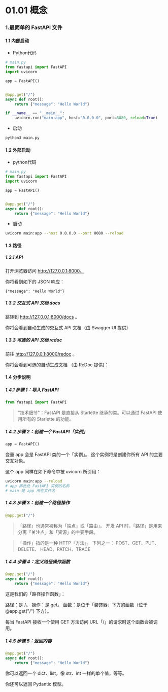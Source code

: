# 01.01 概念

### 1.最简单的 FastAPI 文件

#### 1.1 内部启动

- Python代码

```python
# main.py
from fastapi import FastAPI
import uvicorn

app = FastAPI()


@app.get("/")
async def root():
    return {"message": "Hello World"}

if __name__ == "__main__":
    uvicorn.run("main:app", host="0.0.0.0", port=8080, reload=True)
```

- 启动

```bash
python3 main.py
```

#### 1.2 外部启动

- python代码

```python
# main.py
from fastapi import FastAPI
import uvicorn

app = FastAPI()


@app.get("/")
async def root():
    return {"message": "Hello World"}
```

- 启动

```bash
uvicorn main:app --host 0.0.0.0 --port 8080 --reload
```

#### 1.3 路径

##### 1.3.1 API

打开浏览器访问 http://127.0.0.1:8000。

你将看到如下的 JSON 响应：

`{"message": "Hello World"}`

##### 1.3.2 交互式 API 文档 docs

跳转到 http://127.0.0.1:8000/docs 。

你将会看到自动生成的交互式 API 文档（由 Swagger UI 提供）

##### 1.3.3 可选的 API 文档 redoc

前往 http://127.0.0.1:8000/redoc 。

你将会看到可选的自动生成文档 （由 ReDoc 提供)：

#### 1.4 分步说明

##### 1.4.1 步骤 1：导入 FastAPI

```python
from fastapi import FastAPI
```

>  "技术细节"：FastAPI 是直接从 Starlette 继承的类。可以通过 FastAPI 使用所有的 Starlette 的功能。

##### 1.4.2 步骤 2：创建一个 FastAPI「实例」

```python
app = FastAPI()
```

变量 app 会是 FastAPI 类的一个「实例」。 这个实例将是创建你所有 API 的主要交互对象。

这个 app 同样在如下命令中被 uvicorn 所引用：

```bash
uvicorn main:app --reload
# app 即此处 FastAPI 实例的名称
# main 是 app 所在文件名
```

##### 1.4.3 步骤 3：创建一个路径操作

```python
@app.get("/")
```

>  「路径」也通常被称为「端点」或「路由」。 开发 API 时，「路径」是用来分离「关注点」和「资源」的主要手段。

>  「操作」指的是一种 HTTP「方法」。 下列之一： POST、GET、PUT、DELETE、
> HEAD、PATCH、TRACE

##### 1.4.4 步骤 4：定义路径操作函数

```python
@app.get("/")
async def root():
    return {"message": "Hello World"}
```

这是我们的「路径操作函数」：

路径：是 /。
操作：是 get。
函数：是位于「装饰器」下方的函数（位于 @app.get("/") 下方）。

每当 FastAPI 接收一个使用 GET 方法访问 URL「/」的请求时这个函数会被调用。

##### 1.4.5 步骤 5：返回内容

```python
@app.get("/")
async def root():
    return {"message": "Hello World"}
```

你可以返回一个 dict、list，像 str、int 一样的单个值，等等。

你还可以返回 Pydantic 模型。
